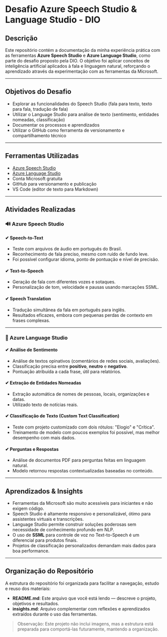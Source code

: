 # Desafio Azure Speech Studio & Language Studio - DIO

## Descrição

Este repositório contém a documentação da minha experiência prática com as ferramentas **Azure Speech Studio** e **Azure Language Studio**, como parte do desafio proposto pela DIO. O objetivo foi aplicar conceitos de inteligência artificial aplicados à fala e linguagem natural, reforçando o aprendizado através da experimentação com as ferramentas da Microsoft.

---

## Objetivos do Desafio

- Explorar as funcionalidades do Speech Studio (fala para texto, texto para fala, tradução de fala)
- Utilizar o Language Studio para análise de texto (sentimento, entidades nomeadas, classificação)
- Documentar os processos e aprendizados
- Utilizar o GitHub como ferramenta de versionamento e compartilhamento técnico

---

## Ferramentas Utilizadas

- [Azure Speech Studio](https://speech.microsoft.com/)
- [Azure Language Studio](https://language.azure.com/)
- Conta Microsoft gratuita
- GitHub para versionamento e publicação
- VS Code (editor de texto para Markdown)

---

## Atividades Realizadas

### 🔊 Azure Speech Studio

#### ✔ Speech-to-Text
- Teste com arquivos de áudio em português do Brasil.
- Reconhecimento de fala preciso, mesmo com ruído de fundo leve.
- Foi possível configurar idioma, ponto de pontuação e nível de precisão.

#### ✔ Text-to-Speech
- Geração de fala com diferentes vozes e sotaques.
- Personalização de tom, velocidade e pausas usando marcações SSML.

#### ✔ Speech Translation
- Tradução simultânea da fala em português para inglês.
- Resultados eficazes, embora com pequenas perdas de contexto em frases complexas.

---

### 🧾 Azure Language Studio

#### ✔ Análise de Sentimento
- Análise de textos opinativos (comentários de redes sociais, avaliações).
- Classificação precisa entre **positivo**, **neutro** e **negativo**.
- Pontuação atribuída a cada frase, útil para relatórios.

#### ✔ Extração de Entidades Nomeadas
- Extração automática de nomes de pessoas, locais, organizações e datas.
- Utilizado texto de notícias reais.

#### ✔ Classificação de Texto (Custom Text Classification)
- Teste com projeto customizado com dois rótulos: "Elogio" e "Crítica".
- Treinamento de modelo com poucos exemplos foi possível, mas melhor desempenho com mais dados.

#### ✔ Perguntas e Respostas
- Análise de documentos PDF para perguntas feitas em linguagem natural.
- Modelo retornou respostas contextualizadas baseadas no conteúdo.

---

## Aprendizados & Insights

- Ferramentas da Microsoft são muito acessíveis para iniciantes e não exigem código.
- Speech Studio é altamente responsivo e personalizável, ótimo para assistentes virtuais e transcrições.
- Language Studio permite construir soluções poderosas sem necessidade de conhecimento profundo em NLP.
- O uso de **SSML** para controle de voz no Text-to-Speech é um diferencial para produtos finais.
- Projetos de classificação personalizados demandam mais dados para boa performance.

---

## Organização do Repositório

A estrutura do repositório foi organizada para facilitar a navegação, estudo e reuso dos materiais:


- **README.md**: Este arquivo que você está lendo — descreve o projeto, objetivos e resultados.
- **insights.md**: Arquivo complementar com reflexões e aprendizados extraídos durante o uso das ferramentas.

> Observação: Este projeto não inclui imagens, mas a estrutura está preparada para comportá-las futuramente, mantendo a organização.
